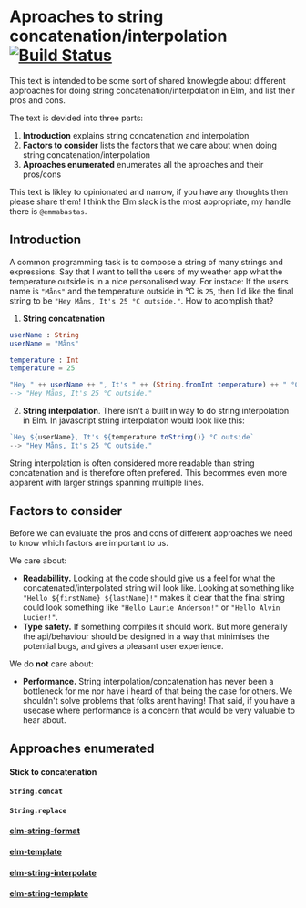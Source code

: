 # Aproaches to string concatenation/interpolation [![Build Status](https://travis-ci.org/emmabastas/elm-string-interpolation-solutions.svg?branch=master)](https://travis-ci.org/emmabastas/elm-string-interpolation-solutions)

This text is intended to be some sort of shared knowlegde about different approaches for doing string concatenation/interpolation in Elm, and list their pros and cons.

The text is devided into three parts:
1. __Introduction__ explains string concatenation and interpolation
2. __Factors to consider__ lists the factors that we care about when doing string concatenation/interpolation
3. __Aproaches enumerated__ enumerates all the aproaches and their pros/cons

This text is likley to opinionated and narrow, if you have any thoughts then please share them! I think the Elm slack is the most appropriate, my handle there is `@emmabastas`.

## Introduction

A common programming task is to compose a string of many strings and expressions. Say that I want to tell the users of my weather app what the temperature outside is in a nice personalised way. For instace: If the users name is `"Måns"` and the temperature outside in °C is `25`, then I'd like the final string to be `"Hey Måns, It's 25 °C outside."`. How to acomplish that?

1. __String concatenation__
```elm
userName : String
userName = "Måns"

temperature : Int
temperature = 25

"Hey " ++ userName ++ ", It's " ++ (String.fromInt temperature) ++ " °C outside."
--> "Hey Måns, It's 25 °C outside."
```

2. __String interpolation__. There isn't a built in way to do string interpolation in Elm. In javascript string interpolation would look like this:
```js
`Hey ${userName}, It's ${temperature.toString()} °C outside`
--> "Hey Måns, It's 25 °C outside."
```

String interpolation is often considered more readable than string concatenation and is therefore often prefered. This becommes even more apparent with larger strings spanning multiple lines.

## Factors to consider

Before we can evaluate the pros and cons of different approaches we need to know which factors are important to us.

We care about:
* __Readabillity.__ Looking at the code should give us a feel for what the concatenated/interpolated string will look like. Looking at something like `"Hello ${firstName} ${lastName}!"` makes it clear that the final string could look something like `"Hello Laurie Anderson!"` or `"Hello Alvin Lucier!"`.
* __Type safety.__
If something compiles it should work. But more generally the api/behaviour should be designed in a way that minimises the potential bugs, and gives a pleasant user experience.

We do __not__ care about:
* __Performance.__ String interpolation/concatenation has never been a bottleneck for me nor have i heard of that being the case for others. We shouldn't solve problems that folks arent having! That said, if you have a usecase where performance is a concern that would be very valuable to hear about.

## Approaches enumerated

#### Stick to concatenation

#### `String.concat`

#### `String.replace`

#### [elm-string-format](https://package.elm-lang.org/packages/jorgengranseth/elm-string-format/latest/)

#### [elm-template](https://package.elm-lang.org/packages/lukewestby/elm-template/latest/)

#### [elm-string-interpolate](https://package.elm-lang.org/packages/lukewestby/elm-string-interpolate/latest/)

#### [elm-string-template](https://github.com/emmabastas/elm-string-template/blob/master/README.md)
